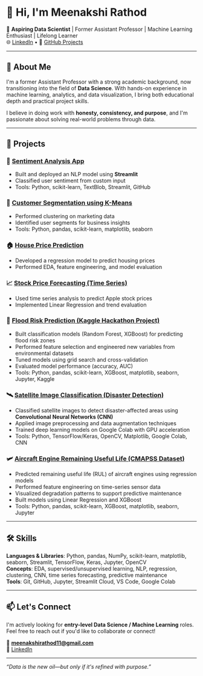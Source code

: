 # 👋 Hi, I'm Meenakshi Rathod

🎯 **Aspiring Data Scientist** | Former Assistant Professor | Machine Learning Enthusiast | Lifelong Learner  
🌐 [LinkedIn](https://www.linkedin.com/in/meenakshi-rathod-7468962aa) • 📂 [GitHub Projects](https://github.com/meenakshirathod11)

---

## 🧠 About Me

I'm a former Assistant Professor with a strong academic background, now transitioning into the field of **Data Science**. With hands-on experience in machine learning, analytics, and data visualization, I bring both educational depth and practical project skills.

I believe in doing work with **honesty, consistency, and purpose**, and I'm passionate about solving real-world problems through data.

---

## 🔬 Projects

### 🚀 [Sentiment Analysis App](https://github.com/meenakshirathod11/sentiment-analysis-tweets)
- Built and deployed an NLP model using **Streamlit**
- Classified user sentiment from custom input
- Tools: Python, scikit-learn, TextBlob, Streamlit, GitHub

### 🎯 [Customer Segmentation using K-Means](https://github.com/meenakshirathod11/Customer-Segmentation)
- Performed clustering on marketing data
- Identified user segments for business insights
- Tools: Python, pandas, scikit-learn, matplotlib, seaborn

### 🏠 [House Price Prediction](https://github.com/meenakshirathod11/House-Price-Prediction)
- Developed a regression model to predict housing prices
- Performed EDA, feature engineering, and model evaluation

### 📈 [Stock Price Forecasting (Time Series)](https://github.com/meenakshirathod11/Time-Series-Stock-Prediction)
- Used time series analysis to predict Apple stock prices
- Implemented Linear Regression and trend evaluation

### 🌊 [Flood Risk Prediction (Kaggle Hackathon Project)](https://github.com/meenakshirathod11/Flood-Risk-Prediction)
- Built classification models (Random Forest, XGBoost) for predicting flood risk zones
- Performed feature selection and engineered new variables from environmental datasets
- Tuned models using grid search and cross-validation
- Evaluated model performance (accuracy, AUC)
- Tools: Python, pandas, scikit-learn, XGBoost, matplotlib, seaborn, Jupyter, Kaggle

### 🛰️ [Satellite Image Classification (Disaster Detection)](https://github.com/meenakshirathod11/Satellite-Image-Classification)
- Classified satellite images to detect disaster-affected areas using **Convolutional Neural Networks (CNN)**
- Applied image preprocessing and data augmentation techniques
- Trained deep learning models on Google Colab with GPU acceleration
- Tools: Python, TensorFlow/Keras, OpenCV, Matplotlib, Google Colab, CNN

### 🛩️ [Aircraft Engine Remaining Useful Life (CMAPSS Dataset)](https://github.com/meenakshirathod11/-Aircraft-Engine-Remaining-Useful-Life-CMAPSS-Dataset-)
- Predicted remaining useful life (RUL) of aircraft engines using regression models
- Performed feature engineering on time-series sensor data
- Visualized degradation patterns to support predictive maintenance
- Built models using Linear Regression and XGBoost
- Tools: Python, pandas, scikit-learn, XGBoost, matplotlib, seaborn, Jupyter

---

## 🛠️ Skills

**Languages & Libraries**: Python, pandas, NumPy, scikit-learn, matplotlib, seaborn, Streamlit, TensorFlow, Keras, Jupyter, OpenCV  
**Concepts**: EDA, supervised/unsupervised learning, NLP, regression, clustering, CNN, time series forecasting, predictive maintenance  
**Tools**: Git, GitHub, Jupyter, Streamlit Cloud, VS Code, Google Colab

---

## 📫 Let's Connect

I'm actively looking for **entry-level Data Science / Machine Learning** roles.  
Feel free to reach out if you'd like to collaborate or connect!

📩 **meenakshirathod11@gmail.com**  
🔗 [LinkedIn](https://www.linkedin.com/in/meenakshi-rathod-7468962aa)

---

*“Data is the new oil—but only if it's refined with purpose.”*
